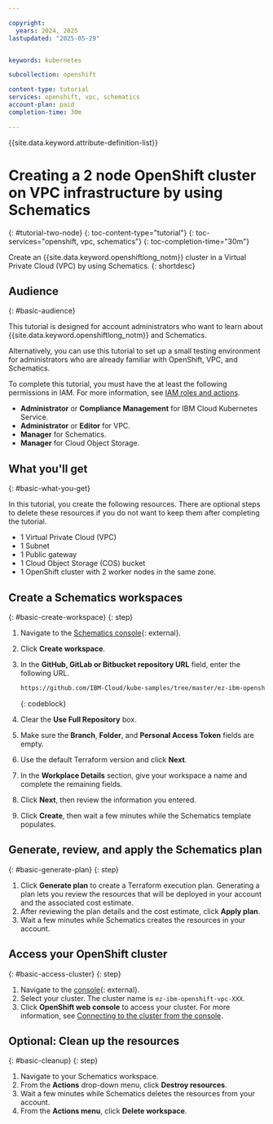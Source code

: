 ```yaml
---

copyright:
  years: 2024, 2025
lastupdated: "2025-05-29"


keywords: kubernetes

subcollection: openshift

content-type: tutorial
services: openshift, vpc, schematics
account-plan: paid
completion-time: 30m

---
```


{{site.data.keyword.attribute-definition-list}}

# Creating a 2 node OpenShift cluster on VPC infrastructure by using Schematics
{: #tutorial-two-node}
{: toc-content-type="tutorial"}
{: toc-services="openshift, vpc, schematics"}
{: toc-completion-time="30m"}

Create an {{site.data.keyword.openshiftlong_notm}} cluster in a Virtual Private Cloud (VPC) by using Schematics.
{: shortdesc}

## Audience
{: #basic-audience}

This tutorial is designed for account administrators who want to learn about {{site.data.keyword.openshiftlong_notm}} and Schematics.

Alternatively, you can use this tutorial to set up a small testing environment for administrators who are already familiar with OpenShift, VPC, and Schematics.

To complete this tutorial, you must have the at least the following permissions in IAM. For more information, see [IAM roles and actions](/docs/account?topic=account-iam-service-roles-actions).

- **Administrator** or **Compliance Management** for IBM Cloud Kubernetes Service.
- **Administrator** or **Editor** for VPC.
- **Manager** for Schematics.
- **Manager** for Cloud Object Storage.

## What you'll get
{: #basic-what-you-get}

In this tutorial, you create the following resources. There are optional steps to delete these resources if you do not want to keep them after completing the tutorial. 

- 1 Virtual Private Cloud (VPC)
- 1 Subnet
- 1 Public gateway
- 1 Cloud Object Storage (COS) bucket
- 1 OpenShift cluster with 2 worker nodes in the same zone.

## Create a Schematics workspaces
{: #basic-create-workspace}
{: step}

1. Navigate to the [Schematics console](https://cloud.ibm.com/schematics/workspaces){: external}.
1. Click **Create workspace**.
1. In the **GitHub, GitLab or Bitbucket repository URL** field, enter the following URL.
    ```txt
    https://github.com/IBM-Cloud/kube-samples/tree/master/ez-ibm-openshift-vpc
    ```
    {: codeblock}

1. Clear the **Use Full Repository** box.
1. Make sure the **Branch**, **Folder**, and **Personal Access Token** fields are empty.
1. Use the default Terraform version and click **Next**.
1. In the **Workplace Details** section, give your workspace a name and complete the remaining fields.
1. Click **Next**, then review the information you entered. 
1. Click **Create**, then wait a few minutes while the Schematics template populates.

## Generate, review, and apply the Schematics plan
{: #basic-generate-plan}
{: step}

1. Click **Generate plan** to create a Terraform execution plan. Generating a plan lets you review the resources that will be deployed in your account and the associated cost estimate.
1. After reviewing the plan details and the cost estimate, click **Apply plan**.
1. Wait a few minutes while Schematics creates the resources in your account.


## Access your OpenShift cluster
{: #basic-access-cluster}
{: step}

1. Navigate to the [console](https://cloud.ibm.com/containers/cluster-management/clusters){: external}.
1. Select your cluster. The cluster name is `ez-ibm-openshift-vpc-XXX`.
1. Click **OpenShift web console** to access your cluster. For more information, see [Connecting to the cluster from the console](/docs/openshift?topic=openshift-access_cluster&interface=cli#access_oc_console).


## Optional: Clean up the resources
{: #basic-cleanup}
{: step}

1. Navigate to your Schematics workspace.
1. From the **Actions** drop-down menu, click **Destroy resources**.
1. Wait a few minutes while Schematics deletes the resources from your account.
1. From the **Actions menu**, click **Delete workspace**.
